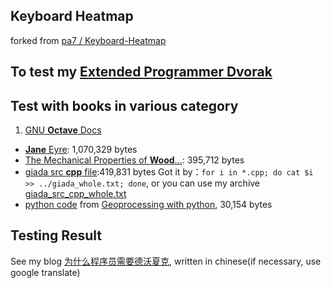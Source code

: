 ## Keyboard Heatmap
 forked from [pa7 / Keyboard-Heatmap](https://github.com/pa7/Keyboard-Heatmap)

## To test my [Extended Programmer Dvorak](https://github.com/district10/extended-programmer-dvorak)


## Test with books in various category
1. [GNU **Octave** Docs](http://www.gnu.org/software/octave/doc/interpreter/)
- [**Jane** Eyre](http://www.gutenberg.org/files/1260/1260.txt): 1,070,329 bytes
- [The Mechanical Properties of **Wood**...](http://www.gutenberg.org/cache/epub/12299/pg12299.txt): 395,712 bytes
- [giada src **cpp** file](http://www.giadamusic.com/download):419,831 bytes
Got it by：`for i in *.cpp; do cat $i >> ../giada_whole.txt; done`,
or you can use my archive [giada_src_cpp_whole.txt](http://gnat-tang-shared-image.qiniudn.com/giada_whole.txt)
- [python code](http://gnat-tang-archive.qiniudn.com/geoprocessing_with_python_whole.txt) from [Geoprocessing with python](http://jianshu.io/p/a710e7656ddb), 30,154 bytes

## Testing Result
See my blog [为什么程序员需要德沃夏克](http://jianshu.io/p/2f56bed65e5c), written in chinese(if necessary, use google translate)